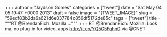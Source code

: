 
+++
author = "Jaydson Gomes"
categories = ["tweet"]
date = "Sat May 04 05:19:47 +0000 2013"
draft = false
image = "{TWEET_IMAGE}"
slug = "59edf83b2da6a621d6e037784c856df5172de85c"
tags = ["tweet"]
title = """RT @BrendanEich: Mozilla:..."""
+++
RT @BrendanEich: Mozilla: Look ma, no plug-in for video, apps http://t.co/YQ5G5Fqhn0 via @CNET

